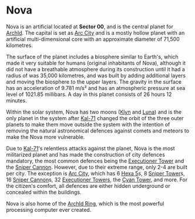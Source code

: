 # Nova

Nova is an artificial located at **Sector 00**, and is the central planet for [ArchId]. The capital is set as
[Arc City][ArcCity] and is a mostly hollow planet with an artificial multi-dimensional core with an approximate
diameter of 71,500 kilometres.

The surface of the planet includes a biosphere similar to Earth's, which made it very suitable for humans (original
inhabitants of Nova), although it did not have a breathable atmosphere during its construction until it had a radius of
was 35,000 kilometres, and was built by adding additional layers and moving the biosphere to the upper layers. The
gravity in the surface has an acceleration of 9.781 m/s² and has an atmospheric pressure at sea level of 1021.85
millibars. A day in this planet consists of 26 hours 12 minutes.

Within the solar system, Nova has two moons ([Klyn] and [Luna]) and is the only planet in the system after [Kal-71]
changed the orbit of the three outer planets to make them move outside the system with the intention of removing the
natural astronomical defences against comets and meteors to make the Nova more vulnerable.

Due to [Kal-71]'s relentless attacks against the planet, Nova is the most militarized planet and has made the
construction of city defences mandatory, the most common defences being the [Executioner Tower][Executioner] and the
[Sniper Cannon][Sniper]. However, due to their extreme range, only 2-4 are built per city. The exception is
[Arc City][ArcCity], which has 6 [Hexa 5][Hexagon]s, 8 [Sniper Tower][Sniper]s, 16 [Sniper Cannon][Sniper]s, 32
[Executioner Towers][Executioner], the [Cyan Tower][CyanTower], and more. For the citizen's comfort, all defences are
either hidden underground or concealed within the buildings.

Nova is also home of the [ArchId Ring][ArchIdRing], which is the most powerful processing computer ever created.

[ArchId]: ../factions/archid.md
[ArcCity]: ../cities/arc-city.md
[Klyn]: ../moons/klyn.md
[Luna]: ../moons/luna.md
[Kal-71]: ../factions/kal-71.md
[Executioner]: ../defences/executioner.md
[Sniper]: ../defences/sniper.md
[Hexagon]: ../defences/hexagon.md
[CyanTower]: ../defences/cyan.md
[ArchIdRing]: ../buildings/archid-ring.md
